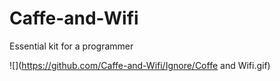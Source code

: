 # Caffe-and-Wifi
Essential kit for a programmer

![](https://github.com/Caffe-and-Wifi/Ignore/Coffe and Wifi.gif)
